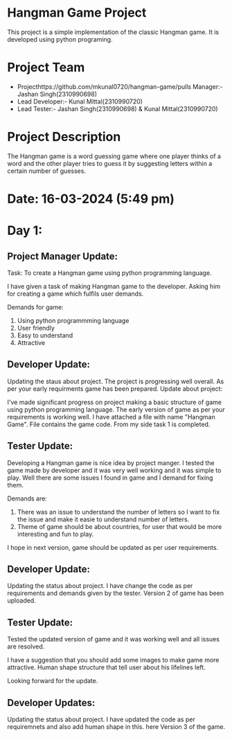 # Hangman Game Project 
This project is a simple implementation of the classic Hangman game. It is developed using python programing.

# Project Team
- Projecthttps://github.com/mkunal0720/hangman-game/pulls Manager:- Jashan Singh(2310990698)
- Lead Developer:- Kunal Mittal(2310990720)
- Lead Tester:- Jashan Singh(2310990698) & Kunal Mittal(2310990720)

# Project Description
The Hangman game is a word guessing game where one player thinks of a word and the other player tries to guess it by suggesting letters within a certain number of guesses.


# Date: 16-03-2024 (5:49 pm)
# Day 1:

## Project Manager Update:

Task: To create a Hangman game using python programming language.

I have given a task of making Hangman game to the developer. Asking him for creating a game which fulfils user demands.

Demands for game:
1. Using python programmming language
2. User friendly 
3. Easy to understand
4. Attractive





## Developer Update: 
Updating the staus about project. The project is progressing well overall. As per your early requirments game has been prepared. Update about project:

I've made significant progress on project making a basic structure of game using python programming language. The early version of game as per your requirements is working well.
I have attached a file with name "Hangman Game". File contains the game code.
From my side task 1 is completed.









## Tester Update:
Developing a Hangman game is nice idea by project manger. I tested the game made by developer and it was very well working and it was simple to play. Well there are some issues I found in game and I demand for fixing them.

Demands are:
1. There was an issue to understand the number of letters so I want to fix the issue and make it easie to understand number of letters.
2. Theme of game should be about countries, for user that would be more interesting and fun to play.

I hope in next version, game should be updated as per user requirements.


## Developer Update:

Updating the status about project. I have change the code as per requirements and demands given by the tester.
Version 2 of game has been uploaded.

## Tester Update:

Tested the updated version of game and it was working well and all issues are resolved.

I have a suggestion that you should add some images to make game more attractive. Human shape structure that tell user about his lifelines left.

Looking forward for the update.



## Developer Updates:

Updating the status about project. I have updated the code as per requiremnets and also add human shape in this.
here Version 3 of the game.



  



   






